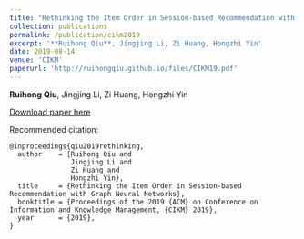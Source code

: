 ```yaml
---
title: "Rethinking the Item Order in Session-based Recommendation with Graph Neural Networks"
collection: publications
permalink: /publication/cikm2019
excerpt: '**Ruihong Qiu**, Jingjing Li, Zi Huang, Hongzhi Yin'
date: 2019-08-14
venue: 'CIKM'
paperurl: 'http://ruihongqiu.github.io/files/CIKM19.pdf'
---
```

**Ruihong Qiu**, Jingjing Li, Zi Huang, Hongzhi Yin

[Download paper here](http://ruihongqiu.github.io/files/paper1.pdf)

Recommended citation:
```
@inproceedings{qiu2019rethinking,
  author    = {Ruihong Qiu and
               Jingjing Li and
               Zi Huang and
               Hongzhi Yin},
  title     = {Rethinking the Item Order in Session-based Recommendation with Graph Neural Networks},
  booktitle = {Proceedings of the 2019 {ACM} on Conference on Information and Knowledge Management, {CIKM} 2019},
  year      = {2019},
}
```